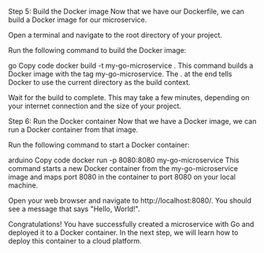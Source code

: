 Step 5: Build the Docker image
Now that we have our Dockerfile, we can build a Docker image for our microservice.

Open a terminal and navigate to the root directory of your project.

Run the following command to build the Docker image:

go
Copy code
docker build -t my-go-microservice .
This command builds a Docker image with the tag my-go-microservice. The . at the end tells Docker to use the current directory as the build context.

Wait for the build to complete. This may take a few minutes, depending on your internet connection and the size of your project.

Step 6: Run the Docker container
Now that we have a Docker image, we can run a Docker container from that image.

Run the following command to start a Docker container:

arduino
Copy code
docker run -p 8080:8080 my-go-microservice
This command starts a new Docker container from the my-go-microservice image and maps port 8080 in the container to port 8080 on your local machine.

Open your web browser and navigate to http://localhost:8080/. You should see a message that says "Hello, World!".

Congratulations! You have successfully created a microservice with Go and deployed it to a Docker container. In the next step, we will learn how to deploy this container to a cloud platform.